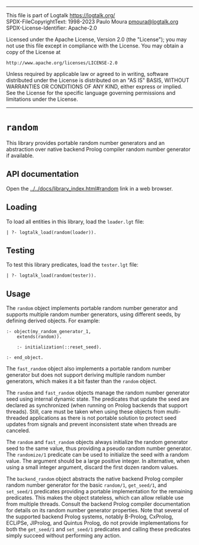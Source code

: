 ________________________________________________________________________

This file is part of Logtalk <https://logtalk.org/>  
SPDX-FileCopyrightText: 1998-2023 Paulo Moura <pmoura@logtalk.org>  
SPDX-License-Identifier: Apache-2.0

Licensed under the Apache License, Version 2.0 (the "License");
you may not use this file except in compliance with the License.
You may obtain a copy of the License at

    http://www.apache.org/licenses/LICENSE-2.0

Unless required by applicable law or agreed to in writing, software
distributed under the License is distributed on an "AS IS" BASIS,
WITHOUT WARRANTIES OR CONDITIONS OF ANY KIND, either express or implied.
See the License for the specific language governing permissions and
limitations under the License.
________________________________________________________________________


`random`
========

This library provides portable random number generators and an abstraction
over native backend Prolog compiler random number generator if available.


API documentation
-----------------

Open the [../../docs/library_index.html#random](../../docs/library_index.html#random)
link in a web browser.


Loading
-------

To load all entities in this library, load the `loader.lgt` file:

	| ?- logtalk_load(random(loader)).


Testing
-------

To test this library predicates, load the `tester.lgt` file:

	| ?- logtalk_load(random(tester)).


Usage
-----

The `random` object implements portable random number generator and supports
multiple random number generators, using different seeds, by defining derived
objects. For example:

	:- object(my_random_generator_1,
		extends(random)).

		:- initialization(::reset_seed).

	:- end_object.

The `fast_random` object also implements a portable random number generator
but does not support deriving multiple random number generators, which makes
it a bit faster than the `random` object.

The `random` and `fast_random` objects manage the random number generator
seed using internal dynamic state. The predicates that update the seed
are declared as synchronized (when running on Prolog backends that support
threads). Still, care must be taken when using these objects from
multi-threaded applications as there is not portable solution to protect
seed updates from signals and prevent inconsistent state when threads are
canceled.

The `random` and `fast_random` objects always initialize the random generator
seed to the same value, thus providing a pseudo random number generator. The
`randomize/1` predicate can be used to initialize the seed with a random
value. The argument should be a large positive integer. In alternative, when
using a small integer argument, discard the first dozen random values.

The `backend_random` object abstracts the native backend Prolog compiler
random number generator for the basic `random/1`, `get_seed/1`, and `set_seed/1`
predicates providing a portable implementation for the remaining predicates.
This makes the object stateless, which can allow reliable use from multiple
threads. Consult the backend Prolog compiler documentation for details on
its random number generator properties. Note that several of the supported
backend Prolog systems, notably B-Prolog, CxProlog, ECLiPSe, JIProlog, and
Quintus Prolog, do not provide implementations for both the `get_seed/1` and
`set_seed/1` predicates and calling these predicates simply succeed without
performing any action.
